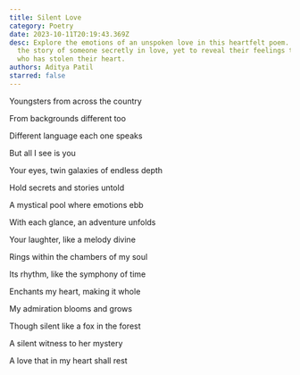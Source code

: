 ```yaml
---
title: Silent Love
category: Poetry
date: 2023-10-11T20:19:43.369Z
desc: Explore the emotions of an unspoken love in this heartfelt poem. Dive into
  the story of someone secretly in love, yet to reveal their feelings to the one
  who has stolen their heart.
authors: Aditya Patil
starred: false
---
```

<!--StartFragment-->

Youngsters from across the country

From backgrounds different too

Different language each one speaks

But all I see is you



Your eyes, twin galaxies of endless depth

Hold secrets and stories untold

A mystical pool where emotions ebb

With each glance, an adventure unfolds



Your laughter, like a melody divine

Rings within the chambers of my soul

Its rhythm, like the symphony of time

Enchants my heart, making it whole



My admiration blooms and grows

Though silent like a fox in the forest

A silent witness to her mystery

A love that in my heart shall rest



<!--EndFragment-->